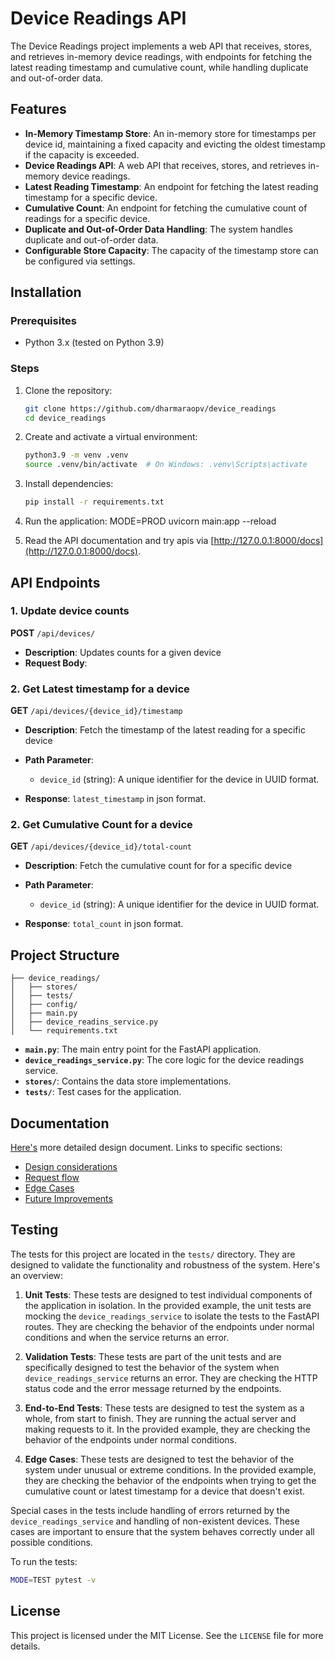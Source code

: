 # Device Readings API

The Device Readings project implements a web API that receives, stores, and retrieves in-memory device readings, with endpoints for fetching the latest reading timestamp and cumulative count, while handling duplicate and out-of-order data.

## Features

- **In-Memory Timestamp Store**: An in-memory store for timestamps per device id, maintaining a fixed capacity and evicting the oldest timestamp if the capacity is exceeded.
- **Device Readings API**: A web API that receives, stores, and retrieves in-memory device readings.
- **Latest Reading Timestamp**: An endpoint for fetching the latest reading timestamp for a specific device.
- **Cumulative Count**: An endpoint for fetching the cumulative count of readings for a specific device.
- **Duplicate and Out-of-Order Data Handling**: The system handles duplicate and out-of-order data.
- **Configurable Store Capacity**: The capacity of the timestamp store can be configured via settings.

## Installation

### Prerequisites

- Python 3.x (tested on Python 3.9)

### Steps

1. Clone the repository:
   ```bash
   git clone https://github.com/dharmaraopv/device_readings
   cd device_readings
   ```

2. Create and activate a virtual environment:
   ```bash
   python3.9 -m venv .venv
   source .venv/bin/activate  # On Windows: .venv\Scripts\activate
   ```

3. Install dependencies:
   ```bash
   pip install -r requirements.txt
   ```

6. Run the application:
   MODE=PROD uvicorn main:app --reload
   
7. Read the API documentation and try apis via [http://127.0.0.1:8000/docs](http://127.0.0.1:8000/docs).

## API Endpoints

### 1. Update device counts

**POST** `/api/devices/`

- **Description**: Updates counts for a given device
- **Request Body**: 
  

### 2. Get Latest timestamp for a device

**GET** `/api/devices/{device_id}/timestamp`

- **Description**: Fetch the timestamp of the latest reading for a specific device
- **Path Parameter**:
  - `device_id` (string): A unique identifier for the device in UUID format.
  
- **Response**: `latest_timestamp` in json format.

### 2. Get Cumulative Count for a device

**GET** `/api/devices/{device_id}/total-count`

- **Description**: Fetch the cumulative count for for a specific device
- **Path Parameter**:
  - `device_id` (string): A unique identifier for the device in UUID format.
  
- **Response**: `total_count` in json format.


## Project Structure

```plaintext
├── device_readings/
│   ├── stores/
│   ├── tests/
│   ├── config/
│   ├── main.py
│   ├── device_readins_service.py
│   └── requirements.txt
```

- **`main.py`**: The main entry point for the FastAPI application.
- **`device_readings_service.py`**: The core logic for the device readings service.
- **`stores/`**: Contains the data store implementations.
- **`tests/`**: Test cases for the application.

## Documentation
[Here's](https://dharmapv.notion.site/Design-Document-Device-Readings-Service-11b8ba76658780918c4cede1a7decd0a?pvs=4) more detailed design document.
Links to specific sections:
* [Design considerations]()
* [Request flow]()
* [Edge Cases]()
* [Future Improvements]()

## Testing
The tests for this project are located in the `tests/` directory. They are designed to validate the functionality and robustness of the system. Here's an overview:

1. **Unit Tests**: These tests are designed to test individual components of the application in isolation. In the provided example, the unit tests are mocking the `device_readings_service` to isolate the tests to the FastAPI routes. They are checking the behavior of the endpoints under normal conditions and when the service returns an error.

2. **Validation Tests**: These tests are part of the unit tests and are specifically designed to test the behavior of the system when `device_readings_service` returns an error. They are checking the HTTP status code and the error message returned by the endpoints.

3. **End-to-End Tests**: These tests are designed to test the system as a whole, from start to finish. They are running the actual server and making requests to it. In the provided example, they are checking the behavior of the endpoints under normal conditions.

4. **Edge Cases**: These tests are designed to test the behavior of the system under unusual or extreme conditions. In the provided example, they are checking the behavior of the endpoints when trying to get the cumulative count or latest timestamp for a device that doesn't exist.

Special cases in the tests include handling of errors returned by the `device_readings_service` and handling of non-existent devices. These cases are important to ensure that the system behaves correctly under all possible conditions.

To run the tests:

```bash
MODE=TEST pytest -v
```

## License

This project is licensed under the MIT License. See the `LICENSE` file for more details.

